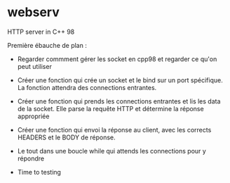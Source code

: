 # webserv
HTTP server in C++ 98

Première ébauche de plan :

- Regarder commment gérer les socket en cpp98 et regarder ce qu'on peut utiliser

- Créer une fonction qui crée un socket et le bind sur un port spécifique. La fonction attendra des connections entrantes.

- Créer une fonction qui prends les connections entrantes et lis les data de la socket. Elle parse la requête HTTP et détermine la réponse appropriée

- Créer une fonction qui envoi la réponse au client, avec les corrects HEADERS et le BODY de réponse.

- Le tout dans une boucle while qui attends les connections pour y répondre

- Time to testing
